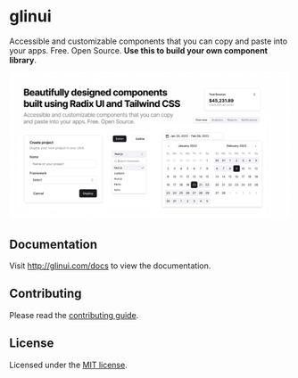 # glinui

Accessible and customizable components that you can copy and paste into your apps. Free. Open Source. **Use this to build your own component library**.

![hero](apps/www/public/og.jpg)

## Documentation

Visit http://glinui.com/docs to view the documentation.

## Contributing

Please read the [contributing guide](/CONTRIBUTING.md).

## License

Licensed under the [MIT license](https://github.com/glinui/ui/blob/main/LICENSE.md).
